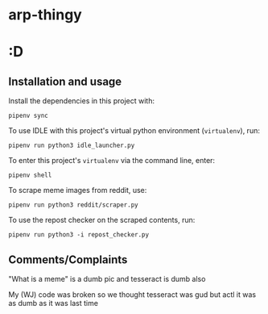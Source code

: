 # arp-thingy
# :D


## Installation and usage
Install the dependencies in this project with:
```
pipenv sync
```
To use IDLE with this project's virtual python environment (`virtualenv`), run:
```
pipenv run python3 idle_launcher.py
```

To enter this project's `virtualenv` via the command line, enter:
```
pipenv shell
```
To scrape meme images from reddit, use:
```
pipenv run python3 reddit/scraper.py
```

To use the repost checker on the scraped contents, run:
```
pipenv run python3 -i repost_checker.py
```

## Comments/Complaints
"What is a meme" is a dumb pic and tesseract is dumb also

My (WJ) code was broken so we thought tesseract was gud but actl it was as dumb as it was last time
